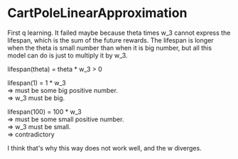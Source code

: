 # CartPoleLinearApproximation
First q learning. It failed maybe because theta times w_3 cannot express the lifespan, which is the sum of the future rewards.
The lifespan is longer when the theta is small number than when it is big number, but all this model can do is just to multiply it by w_3.<br>

lifespan(theta) = theta * w_3 > 0<br>

lifespan(1) = 1 * w_3<br>
  => must be some big positive number.<br>
  => w_3 must be big.<br>

lifespan(100) = 100 * w_3<br>
  => must be some small positive number.<br>
  => w_3 must be small.<br>
  => contradictory<br>

I think that's why this way does not work well, and the w diverges.<br>
